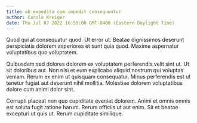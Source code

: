 ```yaml
---
title: ab expedita cum impedit consequuntur
author: Carole Kreiger
date: Thu Jul 07 2022 16:59:00 GMT-0400 (Eastern Daylight Time)
---
```

Quod qui at consequatur quod. Ut error ut. Beatae dignissimos deserunt perspiciatis dolorem asperiores et sunt quia quod. Maxime aspernatur voluptatibus quo voluptatem.

 Quibusdam sed dolores dolorem ex voluptatem perferendis velit sint ut. Ut sit doloribus aut. Non nisi et eum explicabo aliquid nostrum qui voluptas veniam. Rerum ex enim ut quisquam consequatur. Minus perferendis est ut tenetur fugiat aut deserunt nihil mollitia. Molestiae dolorem voluptatibus dolore cum animi dolor sint.

 Corrupti placeat non quo cupiditate eveniet dolorem. Animi et omnis omnis est soluta fugit ratione harum. Rerum officiis ut aut enim. Sit et beatae excepturi ut quis ut. Rerum cupiditate similique.